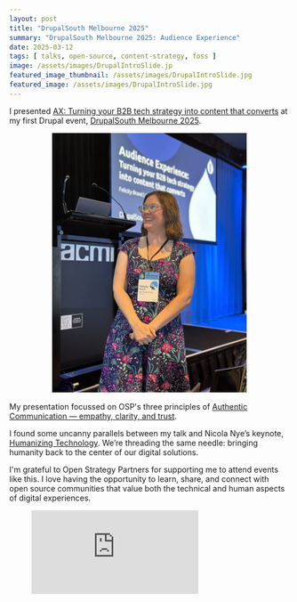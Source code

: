 ```yaml
---
layout: post
title: "DrupalSouth Melbourne 2025"
summary: "DrupalSouth Melbourne 2025: Audience Experience"
date: 2025-03-12
tags: [ talks, open-source, content-strategy, foss ]
image: /assets/images/DrupalIntroSlide.jp
featured_image_thumbnail: /assets/images/DrupalIntroSlide.jpg
featured_image: /assets/images/DrupalIntroSlide.jpg
---
```


I presented [AX: Turning your B2B tech strategy into content that converts](https://drupalsouth.org/events/drupalsouth-melbourne-2025/schedule/3493)
 at my first Drupal event, [DrupalSouth Melbourne 2025](https://drupalsouth.org/events/drupalsouth-melbourne-2025).  

<p align="center"><img src="/assets/images/flicstarDrupalSouth.jpg" alt="flicstar about to speak" width="350" hspace="20"/> </p>

My presentation focussed on OSP's three principles of [Authentic Communication — empathy, clarity, and trust](https://openstrategypartners.com/blog/empathy-clarity-and-trust-the-cornerstones-of-a-successful-communication-and-content-strategy/).

I found some uncanny parallels between my  talk and Nicola Nye’s keynote, [Humanizing Technology](https://drupalsouth.org/events/drupalsouth-melbourne-2025/schedule/3643). We’re threading the same needle: bringing humanity back to the center of our digital solutions.

I'm grateful to Open Strategy Partners for supporting me to attend events like this. I love having the opportunity to learn, share, and connect with open source communities that value both the technical and human aspects of digital experiences.

<figure class="video_container"> <iframe src="https://www.youtube.com/embed/w9D4TyzzmXg" frameborder="0" allowfullscreen="true"> </iframe> </figure> 
